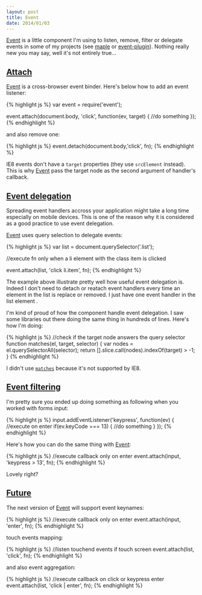 ```yaml
---
layout: post
title: Event
date: 2014/01/03
---
```


[Event](https://github.com/bredele/event) is a little component I'm using to listen, remove, filter or delegate events in some of my projects (see [maple](https://github.com/leafs/maple) or [event-plugin](https://github.com/bredele/event-plugin)). Nothing really new you may say, well it's not entirely true...


## <a class="post-section" href="#attach">Attach</a>

[Event](https://github.com/bredele/event) is a cross-browser event binder. Here's below how to add an event listener:

{% highlight js %}
var event = require('event');

event.attach(document.body, 'click', function(ev, target) {
  //do something
});
{% endhighlight %}

and also remove one:

{% highlight js %}
event.detach(document.body,'click', fn);
{% endhighlight %}

IE8 events don't have a `target` properties (they use `srcElement` instead). This is why [Event](https://github.com/bredele/event) pass the target node as the second argument of handler's callback.

## <a class="post-section" href="#delegation">Event delegation</a>

Spreading event handlers accross your application might take a long time especially on mobile devices. This is one of the reason why it is considered as a good practice to use event delegation.

[Event](https://github.com/bredele/event) uses query selection to delegate events:

{% highlight js %}
var list = document.querySelector('.list');

//execute fn only when a li element with the class item is clicked

event.attach(list, 'click li.item', fn);
{% endhighlight %}

The example above illustrate pretty well how useful event delegation is. Indeed I don't need to detach or reatach event handlers every time an element in the list is replace or removed. I just have one event handler in the list element .

I'm kind of proud of how the component handle event delegation. I saw some libraries out there doing the same thing in hundreds of lines. Here's how I'm doing:

{% highlight js %}
//check if the target node answers the query selector
function matches(el, target, selector) {
  var nodes = el.querySelectorAll(selector);
  return [].slice.call(nodes).indexOf(target) > -1;
}
{% endhighlight %}

I didn't use [`matches`](https://developer.mozilla.org/en-US/docs/Web/API/Element.matches) because it's not supported by IE8.

## <a class="post-section" href="#filtering">Event filtering</a>

I'm pretty sure you ended up doing something as following when you worked with forms input:

{% highlight js %}
input.addEventListener('keypress', function(ev) {
  //execute on enter
  if(ev.keyCode === 13) {
    //do something
  }
});
{% endhighlight %}

Here's how you can do the same thing with [Event](https://github.com/bredele/event):

{% highlight js %}
//execute callback only on enter
event.attach(input, 'keypress > 13', fn);
{% endhighlight %}

Lovely right?

## <a class="post-section" href="#future">Future</a>

The next version of [Event](https://github.com/bredele/event) will support event keynames:

{% highlight js %}
//execute callback only on enter
event.attach(input, 'enter', fn);
{% endhighlight %}

touch events mapping:

{% highlight js %}
//listen touchend events if touch screen
event.attach(list, 'click', fn);
{% endhighlight %}

and also event aggregation:

{% highlight js %}
//execute callback on click or keypress enter
event.attach(list, 'click | enter', fn);
{% endhighlight %}
